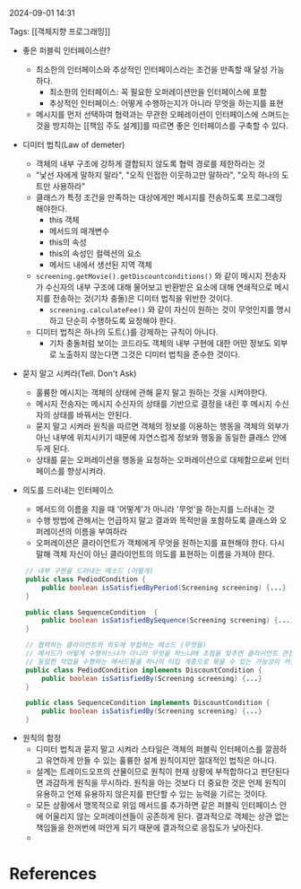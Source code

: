 
2024-09-01 14:31

Tags: [[객체지향 프로그래밍]]


- 좋은 퍼블릭 인터페이스란?
	- 최소한의 인터페이스와 추상적인 인터페이스라는 조건을 만족할 때 달성 가능하다.
		- 최소한의 인터페이스: 꼭 필요한 오퍼레이션만을 인터페이스에 포함
		- 추상적인 인터페이스: 어떻게 수행하는지가 아니라 무엇을 하는지를 표현
	- 메시지를 먼저 선택하여 협력과는 무관한 오페레이션이 인터페이스에 스며드는 것을 방지하는 [[책임 주도 설계]]를 따르면 좋은 인터페이스를 구축할 수 있다.

- 디미터 법칙(Law of demeter)
	- 객체의 내부 구조에 강하게 결합되지 않도록 협력 경로를 제한하라는 것
	- "낯선 자에게 말하지 말라", "오직 인접한 이웃하고만 말하라", "오직 하나의 도트만 사용하라"
	- 클래스가 특정 조건을 만족하는 대상에게만 메시지를 전송하도록 프로그래밍 해야한다.
		- this 객체
		- 메서드의 매개변수
		- this의 속성
		- this의 속성인 컬렉션의 요소
		- 메서드 내에서 생선된 지역 객체
	- `screening.getMovie().getDiscountconditions()` 와 같이 메시지 전송자가 수신자의 내부 구조에 대해 물어보고 반환받은 요소에 대해 연쇄적으로 메시지를 전송하는 것(기차 충돌)은 디미터 법칙을 위반한 것이다.
		- `screening.calculateFee()` 와 같이 자신이 원하는 것이 무엇인지를 명시하고 단순히 수행하도록 요청해야 한다.
	-  디미터 법칙은 하나의 도트(.)를 강제하는 규칙이 아니다.
		- 기차 충돌처럼 보이는 코드라도 객체의 내부 구현에 대한 어떤 정보도 외부로 노출하지 않는다면 그것은 디미터 법칙을 준수한 것이다.

- 묻지 말고 시켜라(Tell. Don't Ask)
	- 훌륭한 메시지는 객체의 상태에 관해 묻지 말고 원하는 것을 시켜야한다.
	- 메시지 전송자는 메시지 수신자의 상태를 기반으로 결정을 내린 후 메시지 수신자의 상태를 바꿔서는 안된다.
	- 묻지 말고 시켜라 원칙을 따르면 객체의 정보를 이용하는 행동을 객체의 외부가 아닌 내부에 위치시키기 때문에 자연스럽게 정보와 행동을 동일한 클래스 안에 두게 된다.
	- 상태를 묻는 오퍼레이션을 행동을 요청하는 오퍼레이션으로 대체함으로써 인터페이스를 향상시켜라.

- 의도를 드러내는 인터페이스
	- 메서드의 이름을 지을 때 '어떻게'가 아니라 '무엇'을 하는지를 느러내는 것
	- 수행 방법에 관해서는 언급하지 말고 결과와 목적만을 포함하도록 클래스와 오퍼레이션의 이름을 부여하라
	- 오퍼레이션은 클라이언트가 객체에게 무엇을 원하는지를 표현해야 한다. 다시 말해 객체 자신이 아닌 클라이언트의 의도를 표현하는 이름을 가져야 한다.
```java
	// 내부 구현을 드러내는 메소드 (어떻게)
	public class PediodCondition {
		public boolean isSatisfiedByPeriod(Screening screening) {...}
	}

	public class SequenceCondition  {
		public boolean isSatisfiedBySequence(Screening screening) {...}
	}

	// 협력하는 클라이언트의 의도에 부합하는 메소드 (무엇을)
	// 메서드가 어떻게 수행하느냐가 아니라 무엇을 하느냐에 초점을 맞추면 클라이언트 관점에서 
	// 동일한 작업을 수행하는 메서드들을 하나의 타입 계층으로 묶을 수 있는 가능성이 커진다.
	public class PediodCondition implements DiscountCondition {
		public boolean isSatisfiedBy(Screening screening) {...}
	}

	public class SequenceCondition implements DiscountCondition {
		public boolean isSatisfiedBy(Screening screening) {...}
	}
```


- 원칙의 함정
	- 디미터 법칙과 묻지 말고 시켜라 스타일은 객체의 퍼블릭 인터페이스를 깔끔하고 유연하게 만들 수 있는 훌륭한 설계 원칙이지만 절대적인 법칙은 아니다.
	- 설계는 트레이드오프의 산물이므로 원칙이 현재 상황에 부적합하다고 판단된다면 과감하게 원칙을 무시하라. 원칙을 아는 것보다 더 중요한 것은 언제 원칙이 유용하고 언제 유용하지 않은지를 판단할 수 있는 능력을 기르는 것이다.
	- 모든 상황에서 맹목적으로 위임 메서드를 추가하면 같은 퍼블릭 인터페이스 안에 어울리지 않는 오퍼레이션들이 공존하게 된다. 결과적으로 객체는 상관 없는 책임들을 한꺼번에 떠안게 되기 때문에 결과적으로 응집도가 낮아진다.
	- 

# References